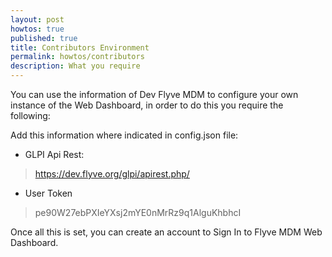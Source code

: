 ```yaml
---
layout: post
howtos: true
published: true
title: Contributors Environment
permalink: howtos/contributors
description: What you require
---
```

You can use the information of Dev Flyve MDM to configure your own instance of the Web Dashboard, in order to do this you require the following:

Add this information where indicated in config.json file:

* GLPI Api Rest:

> https://dev.flyve.org/glpi/apirest.php/

* User Token

> pe90W27ebPXIeYXsj2mYE0nMrRz9q1AlguKhbhcI

Once all this is set, you can create an account to Sign In to Flyve MDM Web Dashboard.